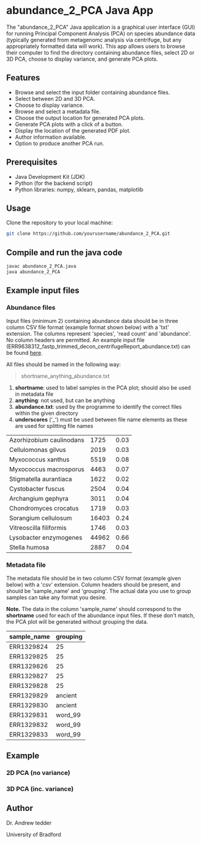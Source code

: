 # abundance_2_PCA Java App

The "abundance_2_PCA" Java application is a graphical user interface (GUI) for running Principal Component Analysis (PCA) on species abundance data (typically generated from metagenomc analysis via centrifuge, but any appropriately formatted data will work). This app allows users to browse their computer to find the directory containing abundance files, select 2D or 3D PCA, choose to display variance, and generate PCA plots.

## Features

- Browse and select the input folder containing abundance files.
- Select between 2D and 3D PCA.
- Choose to display variance.
- Browse and select a metadata file.
- Choose the output location for generated PCA plots.
- Generate PCA plots with a click of a button.
- Display the location of the generated PDF plot.
- Author information available.
- Option to produce another PCA run.

## Prerequisites

- Java Development Kit (JDK)
- Python (for the backend script)
- Python libraries: numpy, sklearn, pandas, matplotlib

## Usage

Clone the repository to your local machine:

   ```bash
   git clone https://github.com/yourusername/abundance_2_PCA.git
   ```
   
## Compile and run the java code
   
   ```bash
   javac abundance_2_PCA.java
   java abundance_2_PCA
   ```

## Example input files
### Abundance files
Input files (minimum 2) containing abundance data should be in three column CSV file format (example format shown below) with a 'txt' extension. The columns represent 'species', 'read count' and 'abundance'. No column headers are permitted.
An example input file (ERR9638312_fastp_trimmed_decon_centrifugeReport_abundance.txt) can be found [here](../blob/8a56fd9c63c5e9359ce89a43b8392921ac85cd3c/ERR9638312_fastp_trimmed_decon_centrifugeReport_abundance.txt "Example Input Data").

All files should be named in the following way: 
> shortname_anything_abundance.txt

1. **shortname**: used to label samples in the PCA plot; should also be used in metadata file
2. **anything**: not used, but can be anything
3. **abundance.txt**: used by the programme to identify the correct files within the given directory
4. **underscores** ('_') must be used between file name elements as these are used for splitting file names


|     |     |     |
| --- | --- | --- |
|Azorhizobium caulinodans | 1725 | 0.03|
|Cellulomonas gilvus | 2019 | 0.03|
|Myxococcus xanthus | 5519 | 0.08|
|Myxococcus macrosporus | 4463 | 0.07|
|Stigmatella aurantiaca | 1622 | 0.02|
|Cystobacter fuscus | 2504 | 0.04|
|Archangium gephyra | 3011 | 0.04|
|Chondromyces crocatus | 1719 | 0.03|
|Sorangium cellulosum | 16403 | 0.24|
|Vitreoscilla filiformis | 1746 | 0.03|
|Lysobacter enzymogenes | 44962 | 0.66|
|Stella humosa | 2887 | 0.04| 

### Metadata file
The metadata file should be in two column CSV format (example given below) with a 'csv' extension. Column headers should be present, and should be 'sample_name' and 'grouping'. The actual data you use to group samples can take any format you desire.

**Note.** The data in the column 'sample_name' should correspond to the **shortname** used for each of the abundance input files. If these don't match, the PCA plot will be generated without grouping the data.

| sample_name | grouping |
| --- | --- |
| ERR1329824 | 25 |
| ERR1329825 | 25 |
| ERR1329826 | 25 |
| ERR1329827 | 25 |
| ERR1329828 | 25 |
| ERR1329829 | ancient |
| ERR1329830 | ancient |
| ERR1329831 | word_99 |
| ERR1329832 | word_99 |
| ERR1329833 | word_99 |

## Example
### 2D PCA (no variance)


### 3D PCA (inc. variance)



## Author
Dr. Andrew tedder

University of Bradford
